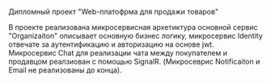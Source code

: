 Дипломный проект "Web-платофрма для продажи товаров"

В проекте реализована микросервисная архетиктура основной сервис "Organizaiton" описывает основную бизнес логику, микросервис Identity отвечате за аутентификацию и авторизацию на основе jwt.
Микросервис Chat для реализации чата между покупателем и продавцом реалзиован с помощью SignalR. (Микросеврис Notificaiton и Email не реализованы до конца).
